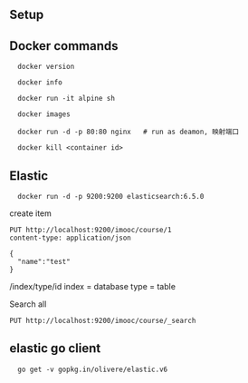 ## Setup



##  Docker commands
```
  docker version

  docker info

  docker run -it alpine sh

  docker images

  docker run -d -p 80:80 nginx   # run as deamon, 映射端口

  docker kill <container id>  
```

## Elastic
```
  docker run -d -p 9200:9200 elasticsearch:6.5.0
```


create item
```
PUT http://localhost:9200/imooc/course/1
content-type: application/json

{
  "name":"test"
}
```
/index/type/id
index = database
type = table

Search all
```
PUT http://localhost:9200/imooc/course/_search
```

## elastic go client
```
  go get -v gopkg.in/olivere/elastic.v6
```